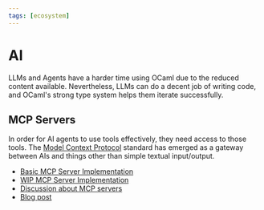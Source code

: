 ```yaml
---
tags: [ecosystem]
---
```


# AI

LLMs and Agents have a harder time using OCaml due to the reduced content available.
Nevertheless, LLMs can do a decent job of writing code, and OCaml's strong type system helps them iterate successfully.

## MCP Servers

In order for AI agents to use tools effectively, they need access to those tools.
The [Model Context Protocol](https://modelcontextprotocol.io/docs/getting-started/intro) standard has emerged as a gateway between AIs and things other than simple textual input/output.

* [Basic MCP Server Implementation](https://tangled.sh/@anil.recoil.org/ocaml-mcp)
* [WIP MCP Server Implementation](https://github.com/tmattio/ocaml-mcp)
* [Discussion about MCP servers](https://discuss.ocaml.org/t/building-ocaml-mcp-what-features-would-you-want/16914)
* [Blog post](https://anil.recoil.org/notes/cresting-the-ocaml-ai-hump)
